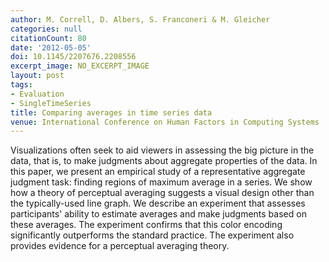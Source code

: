 ```yaml
---
author: M. Correll, D. Albers, S. Franconeri & M. Gleicher
categories: null
citationCount: 80
date: '2012-05-05'
doi: 10.1145/2207676.2208556
excerpt_image: NO_EXCERPT_IMAGE
layout: post
tags:
- Evaluation
- SingleTimeSeries
title: Comparing averages in time series data
venue: International Conference on Human Factors in Computing Systems
---
```

Visualizations often seek to aid viewers in assessing the big picture in the data, that is, to make judgments about aggregate properties of the data. In this paper, we present an empirical study of a representative aggregate judgment task: finding regions of maximum average in a series. We show how a theory of perceptual averaging suggests a visual design other than the typically-used line graph. We describe an experiment that assesses participants' ability to estimate averages and make judgments based on these averages. The experiment confirms that this color encoding significantly outperforms the standard practice. The experiment also provides evidence for a perceptual averaging theory.
